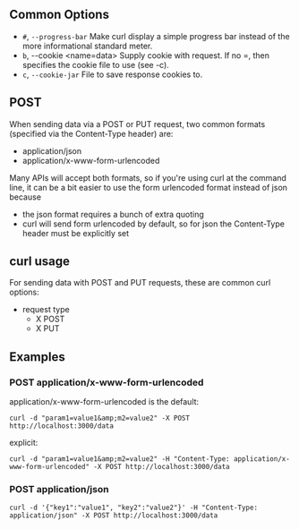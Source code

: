 

## Common Options
- `#`, `--progress-bar` Make curl display a simple progress bar instead of the more informational standard meter.
- `b`, --cookie <name=data> Supply cookie with request. If no =, then specifies the cookie file to use (see -c).
- `c`, `--cookie-jar` <file name> File to save response cookies to.

## POST

When sending data via a POST or PUT request, two common formats (specified via the Content-Type header) are:
- application/json
- application/x-www-form-urlencoded

Many APIs will accept both formats, so if you're using curl at the command line, it can be a bit easier to use the form urlencoded format instead of json because

- the json format requires a bunch of extra quoting
- curl will send form urlencoded by default, so for json the Content-Type header must be explicitly set

## curl usage

For sending data with POST and PUT requests, these are common curl options:

- request type
	- X POST
	- X PUT


## Examples

### POST application/x-www-form-urlencoded

application/x-www-form-urlencoded is the default:

`curl -d "param1=value1&amp;m2=value2" -X POST http://localhost:3000/data`

explicit:

`curl -d "param1=value1&amp;m2=value2" -H "Content-Type: application/x-www-form-urlencoded" -X POST http://localhost:3000/data`

### POST application/json

`curl -d '{"key1":"value1", "key2":"value2"}' -H "Content-Type: application/json" -X POST http://localhost:3000/data`
